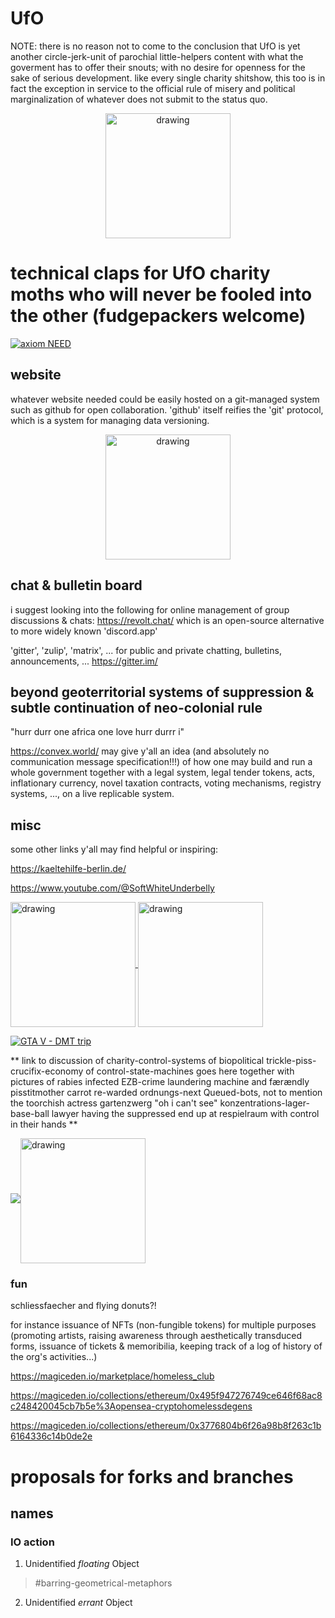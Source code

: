 # UfO
NOTE: there is no reason not to come to the conclusion that UfO is yet another circle-jerk-unit of parochial little-helpers content with what the goverment has to offer their snouts; with no desire for openness for the sake of serious development.
like every single charity shitshow, this too is in fact the exception in service to the official rule of misery and political marginalization of whatever does not submit to the status quo.


<div style="margin-left:auto;margin-right:auto">
  <p align="center">
 <!-- <img src="https://zeitdersolidaritaet.de/wp-content/uploads/2023/08/flyer-ufo-deutsch-1-848x1200.png" alt="drawing" style="width:200px" align="center"/> -->
<img src="https://as1.ftcdn.net/v2/jpg/02/94/47/40/1000_F_294474007_aMXFhHTbdiYf4qQzbLyFblXJfpJGXQsy.jpg" alt="drawing" style="width:200px" align="center"/>
  </p>
</div>

# technical claps for UfO charity moths who will never be fooled into the other (fudgepackers welcome)


[![ axiom NEED ](https://youtu.be/IzUyYkakm4Q)](https://youtu.be/IzUyYkakm4Q)

<!-- here i present some examples to show what is possible

tis indexes to certain politico-analytic works:

https://veixq9.github.io/indexes/public/indexes/index.html

as you can see the website is hosted on github.io.

here is the code to the 'index' website which is served by 'com.github':
https://github.com/veixq9/indexes

-->
## website
whatever website needed could be easily hosted on a git-managed system such as github for open collaboration. 'github' itself reifies the 'git' protocol, which is a system for managing data versioning.


<div style="margin-left:auto;margin-right:auto">
  <p align="center">  <img src="https://miro.medium.com/v2/resize:fit:932/1*odxtilqfN40uE5hfGAJWPQ.png" alt="drawing" style="width:200px" align="center"/>
  </p>
</div>

## chat & bulletin board
i suggest looking into the following for online management of group discussions & chats:
https://revolt.chat/
which is an open-source alternative to more widely known 'discord.app'

'gitter', 'zulip', 'matrix', ... for public and private chatting, bulletins, announcements, ...
https://gitter.im/

## beyond geoterritorial systems of suppression & subtle continuation of neo-colonial rule
"hurr durr one africa one love hurr durrr i"

https://convex.world/  may give y'all an idea (and absolutely no communication message specification!!!) of how one may build and run a whole government together with a legal system, legal tender tokens, acts, inflationary currency, novel taxation contracts, voting mechanisms, registry systems, ..., on a live replicable system.

## misc
some other links y'all may find helpful or inspiring:

https://kaeltehilfe-berlin.de/

https://www.youtube.com/@SoftWhiteUnderbelly

<a href="https://www.amazon.de/-/en/Giorgio-Agamben/dp/0804732183">
  
 <img src="https://m.media-amazon.com/images/I/61s1pplO-XL._SL1500_.jpg" alt="drawing" style="width:200px" align="center"/>
</a>



<a href="https://www.amazon.de/Ausnahmezustand-Homo-sacer-II-1-suhrkamp/dp/3518123661/ref=sr_1_1?__mk_de_DE=%C3%85M%C3%85%C5%BD%C3%95%C3%91&crid=2G0HUZ0CFUPI2&dib=eyJ2IjoiMSJ9.TEiiI8ND6-q1DtuaZEMtuKVrDuBSHM_wOLHjbA7ylmd8vW2nRTIq0MFnJvrPuliVdhLBTjDmv69jc7GNE2vqwwDg5y6aYZwpZtkGYFLQVUi884nzxEdS5HdcG8N2oMOd65VzF7RcaQO5Z1seBdfzFAi6PhE1bx5DUlGpvFcIHHg2_oew2UCvfLwWl6oubCioH8-9npuvDFhRjTnbtsedI1GQLJBCi8xesJsLmLJ8_uk.GIoUHDCL8vF_deIDSkB4DhYeEHOn2nDIpZ_VyMr_1Ks&dib_tag=se&keywords=ausnahmezustand+agamben&qid=1712314012&sprefix=ausnahmezustand+agambe%2Caps%2C165&sr=8-1">


<img src="https://m.media-amazon.com/images/I/613XUsoH9gL._SL1500_.jpg" alt="drawing" style="width:200px" align="center"/>  
 
</a>

[![ GTA V - DMT trip ](https://youtu.be/OmAk4ltJ1F4)](https://youtu.be/OmAk4ltJ1F4)

** link to discussion of charity-control-systems of biopolitical trickle-piss-crucifix-economy of control-state-machines goes here together with pictures of rabies infected EZB-crime laundering machine and færændly pisstitmother carrot re-warded ordnungs-next Queued-bots, not to mention the toorchish actress gartenzwerg "oh i can't see" konzentrations-lager-base-ball lawyer having the suppressed end up at respielraum with control in their hands **

<img src="https://encrypted-tbn0.gstatic.com/images?q=tbn:ANd9GcRCpu6EgJnBz1JQc0ifK-6_yBFnuk-_MGMVRQVGYJQ0gw&s"/><img src="https://i.ebayimg.com/images/g/6-MAAOSwp2NksEDl/s-l400.jpg" alt="drawing" style="width:200px" align="center" />

### fun
schliessfaecher and flying donuts?!


for instance issuance of NFTs (non-fungible tokens) for multiple purposes (promoting artists, raising awareness through aesthetically transduced forms, issuance of tickets & memoribilia, keeping track of a log of history of the org's activities...)


https://magiceden.io/marketplace/homeless_club


https://magiceden.io/collections/ethereum/0x495f947276749ce646f68ac8c248420045cb7b5e%3Aopensea-cryptohomelessdegens


https://magiceden.io/collections/ethereum/0x3776804b6f26a98b8f263c1b6164336c14b0de2e


# proposals for forks and branches
## names
### IO action
1. Unidentified _floating_ Object
> \#barring-geometrical-metaphors
2. Unidentified _errant_ Object
